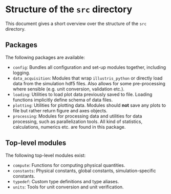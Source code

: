 # Structure of the `src` directory

This document gives a short overview over the structure of the `src` directory.


## Packages

The following packages are available:

- `config`: Bundles all configuration and set-up modules together, including
  logging.
- `data_acquisition`: Modules that wrap `illustris_python` or directly load
  data from the simulation hdf5 files. Also allows for some pre-processing
  where sensible (e.g. unit conversion, validation etc.).
- `loading`: Utilities to load plot data previously saved to file. Loading
  functions implicitly define schema of data files.
- `plotting`: Utilities for plotting data. Modules should **not** save any plots
  to file but rather return figure and axes objects.
- `processing`: Modules for processing data and utilities for data processing,
  such as parallelization tools. All kind of statistics, calculations, numerics
  etc. are found in this package.


## Top-level modules

The following top-level modules exist:

- `compute`: Functions for computing physical quantities.
- `constants`: Physical constants, global constants, simulation-specific constants.
- `typedef`: Custom type definitions and type aliases.
- `units`: Tools for unit conversion and unit verification.
